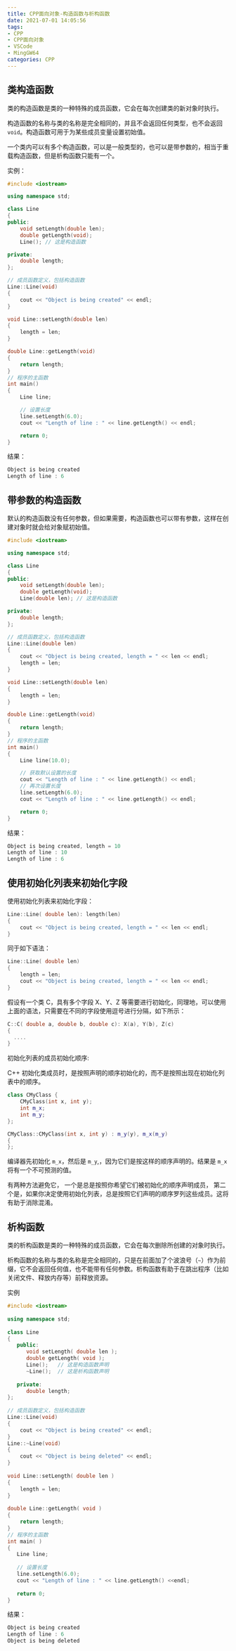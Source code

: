 ```yaml
---
title: CPP面向对象-构造函数与析构函数
date: 2021-07-01 14:05:56
tags:
- CPP
- CPP面向对象
- VSCode
- MingGW64
categories: CPP
---
```


## 类构造函数

类的构造函数是类的一种特殊的成员函数，它会在每次创建类的新对象时执行。

构造函数的名称与类的名称是完全相同的，并且不会返回任何类型，也不会返回 `void`。构造函数可用于为某些成员变量设置初始值。

一个类内可以有多个构造函数，可以是一般类型的，也可以是带参数的，相当于重载构造函数，但是析构函数只能有一个。

<!--more-->
实例：

```cpp
#include <iostream>

using namespace std;

class Line
{
public:
    void setLength(double len);
    double getLength(void);
    Line(); // 这是构造函数

private:
    double length;
};

// 成员函数定义，包括构造函数
Line::Line(void)
{
    cout << "Object is being created" << endl;
}

void Line::setLength(double len)
{
    length = len;
}

double Line::getLength(void)
{
    return length;
}
// 程序的主函数
int main()
{
    Line line;

    // 设置长度
    line.setLength(6.0);
    cout << "Length of line : " << line.getLength() << endl;

    return 0;
}
```

结果：

```cpp
Object is being created
Length of line : 6
```

## 带参数的构造函数

默认的构造函数没有任何参数，但如果需要，构造函数也可以带有参数，这样在创建对象时就会给对象赋初始值。

```cpp
#include <iostream>

using namespace std;

class Line
{
public:
    void setLength(double len);
    double getLength(void);
    Line(double len); // 这是构造函数

private:
    double length;
};

// 成员函数定义，包括构造函数
Line::Line(double len)
{
    cout << "Object is being created, length = " << len << endl;
    length = len;
}

void Line::setLength(double len)
{
    length = len;
}

double Line::getLength(void)
{
    return length;
}
// 程序的主函数
int main()
{
    Line line(10.0);

    // 获取默认设置的长度
    cout << "Length of line : " << line.getLength() << endl;
    // 再次设置长度
    line.setLength(6.0);
    cout << "Length of line : " << line.getLength() << endl;

    return 0;
}
```

结果：

```cpp
Object is being created, length = 10
Length of line : 10
Length of line : 6
```

## 使用初始化列表来初始化字段

使用初始化列表来初始化字段：

```cpp
Line::Line( double len): length(len)
{
    cout << "Object is being created, length = " << len << endl;
}
```

同于如下语法：

```cpp
Line::Line( double len)
{
    length = len;
    cout << "Object is being created, length = " << len << endl;
}
```

假设有一个类 C，具有多个字段 X、Y、Z 等需要进行初始化，同理地，可以使用上面的语法，只需要在不同的字段使用逗号进行分隔，如下所示：

```cpp
C::C( double a, double b, double c): X(a), Y(b), Z(c)
{
  ....
}
```


初始化列表的成员初始化顺序:

C++ 初始化类成员时，是按照声明的顺序初始化的，而不是按照出现在初始化列表中的顺序。

```cpp
class CMyClass {
    CMyClass(int x, int y);
    int m_x;
    int m_y;
};

CMyClass::CMyClass(int x, int y) : m_y(y), m_x(m_y)
{
};
```

编译器先初始化 `m_x`，然后是 `m_y`,，因为它们是按这样的顺序声明的。结果是 `m_x` 将有一个不可预测的值。

有两种方法避免它，
一个是总是按照你希望它们被初始化的顺序声明成员，
第二个是，如果你决定使用初始化列表，总是按照它们声明的顺序罗列这些成员。这将有助于消除混淆。

## 析构函数

类的析构函数是类的一种特殊的成员函数，它会在每次删除所创建的对象时执行。

析构函数的名称与类的名称是完全相同的，只是在前面加了个波浪号（`~`）作为前缀，它不会返回任何值，也不能带有任何参数。析构函数有助于在跳出程序（比如关闭文件、释放内存等）前释放资源。

实例

```cpp
#include <iostream>
 
using namespace std;
 
class Line
{
   public:
      void setLength( double len );
      double getLength( void );
      Line();   // 这是构造函数声明
      ~Line();  // 这是析构函数声明
 
   private:
      double length;
};
 
// 成员函数定义，包括构造函数
Line::Line(void)
{
    cout << "Object is being created" << endl;
}
Line::~Line(void)
{
    cout << "Object is being deleted" << endl;
}
 
void Line::setLength( double len )
{
    length = len;
}
 
double Line::getLength( void )
{
    return length;
}
// 程序的主函数
int main( )
{
   Line line;
 
   // 设置长度
   line.setLength(6.0); 
   cout << "Length of line : " << line.getLength() <<endl;
 
   return 0;
}
```

结果：

```cpp
Object is being created
Length of line : 6
Object is being deleted
```





